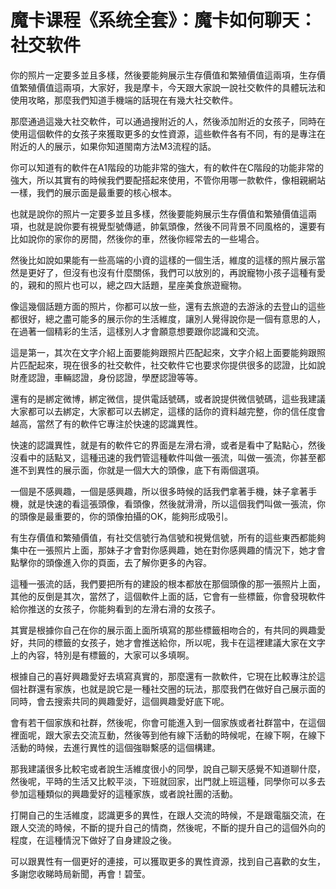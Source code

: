 # 魔卡课程《系统全套》：魔卡如何聊天：社交软件

你的照片一定要多並且多樣，然後要能夠展示生存價值和繁殖價值這兩項，生存價值繁殖價值這兩項，大家好，我是摩卡，今天跟大家說一說社交軟件的具體玩法和使用攻略，那麼我們知道手機端的話現在有幾大社交軟件。

那麼通過這幾大社交軟件，可以通過搜附近的人，然後添加附近的女孩子，同時在使用這個軟件的女孩子來獲取更多的女性資源，這些軟件各有不同，有的是專注在附近的人的展示，如果你知道閩南方法M3流程的話。

你可以知道有的軟件在A1階段的功能非常的強大，有的軟件在C階段的功能非常的強大，所以其實有的時候我們要配搭起來使用，不管你用哪一款軟件，像相親網站一樣，我們的展示面是最重要的核心根本。

也就是說你的照片一定要多並且多樣，然後要能夠展示生存價值和繁殖價值這兩項，也就是說你要有視覺型號傳遞，帥氣頭像，然後不同背景不同風格的，還要有比如說你的家你的房間，然後你的車，然後你經常去的一些場合。

然後比如說如果能有一些高端的小資的這樣的一個生活，維度的這樣的照片展示當然是更好了，但沒有也沒有什麼關係，我們可以放別的，再說寵物小孩子這種有愛的，親和的照片也可以，總之四大話題，星座美食旅遊寵物。

像這幾個話題方面的照片，你都可以放一些，還有去旅遊的去游泳的去登山的這些都很好，總之盡可能多的展示你的生活維度，讓別人覺得說你是一個有意思的人，在過著一個精彩的生活，這樣別人才會願意想要跟你認識和交流。

這是第一，其次在文字介紹上面要能夠跟照片匹配起來，文字介紹上面要能夠跟照片匹配起來，現在很多的社交軟件，社交軟件它也要求你提供很多的認證，比如說財產認證，車輛認證，身份認證，學歷認證等等。

還有的是綁定微博，綁定微信，提供電話號碼，或者說提供微信號碼，這些我建議大家都可以去綁定，大家都可以去綁定，這樣的話你的資料越完整，你的信任度會越高，當然了有的軟件它專注於快速的認識異性。

快速的認識異性，就是有的軟件它的界面是左滑右滑，或者是看中了點點心，然後沒看中的話點叉，這種迅速的我們管這種軟件叫做一張流，叫做一張流，你甚至都進不到異性的展示面，你就是一個大大的頭像，底下有兩個選項。

一個是不感興趣，一個是感興趣，所以很多時候的話我們拿著手機，妹子拿著手機，就是快速的看這張頭像，看頭像，然後就滑滑，所以這個我們叫做一張流，你的頭像是最重要的，你的頭像拍攝的OK，能夠形成吸引。

有生存價值和繁殖價值，有社交信號行為信號和視覺信號，所有的這些東西都能夠集中在一張照片上面，那妹子才會對你感興趣，她在對你感興趣的情況下，她才會點擊你的頭像進入你的頁面，去了解你更多的內容。

這種一張流的話，我們要把所有的建設的根本都放在那個頭像的那一張照片上面，其他的反倒是其次，當然了，這個軟件上面的話，它會有一些標籤，你會發現軟件給你推送的女孩子，你能夠看到的左滑右滑的女孩子。

其實是根據你自己在你的展示面上面所填寫的那些標籤相吻合的，有共同的興趣愛好，共同的標籤的女孩子，她才會推送給你，所以呢，我卡在這裡建議大家在文字上的內容，特別是有標籤的，大家可以多填啊。

根據自己的喜好興趣愛好去填寫真實的，那麼還有一款軟件，它現在比較專注於這個社群還有家族，也就是說它是一種社交圈的玩法，那麼我們在做好自己展示面的同時，會去搜索共同的興趣愛好，這個興趣愛好底下呢。

會有若干個家族和社群，然後呢，你會可能進入到一個家族或者社群當中，在這個裡面呢，跟大家去交流互動，然後等到他有線下活動的時候呢，在線下啊，在線下活動的時候，去進行異性的這個強聯繫感的這個構建。

那我建議很多比較宅或者說生活維度很小的同學，說自己聊天感覺不知道聊什麼，然後呢，平時的生活又比較平淡，下班就回家，出門就上班這種，同學你可以多去參加這種類似的興趣愛好的這種家族，或者說社團的活動。

打開自己的生活維度，認識更多的異性，在跟人交流的時候，不是跟電腦交流，在跟人交流的時候，不斷的提升自己的情商，然後呢，不斷的提升自己的這個外向的程度，在這種情況下做好了自身建設之後。

可以跟異性有一個更好的連接，可以獲取更多的異性資源，找到自己喜歡的女生，多謝您收睇時局新聞，再會！碧莹。


